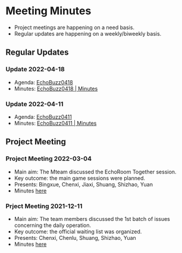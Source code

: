 # Meeting Minutes

* Project meetings are happening on a need basis. 
* Regular updates are happening on a weekly/biweekly basis.

## Regular Updates

### Update 2022-04-18
* Agenda: [EchoBuzz0418](https://github.com/ChenxiSSS/theEchoRoom/blob/QQ/Meeting/Agenda/EchoBuzz0418.md)
* Minutes: [EchoBuzz0418 | Minutes]()

### Update 2022-04-11
* Agenda: [EchoBuzz0411](https://github.com/ChenxiSSS/theEchoRoom/blob/09c4ad8d65b7c7c1e02bf02df4b77c07b4657e9b/Meeting/Agenda/EchoBuzz0411.md)
* Minutes: [EchoBuzz0411 | Minutes](https://github.com/ChenxiSSS/theEchoRoom/blob/ec67183ab952ac93370c1f42ebc52261cde85d84/Meeting/Minutes/EchoBuzz0411Minutes.md)

## Project Meeting

### Project Meeting 2022-03-04

* Main aim: The Mteam discussed the EchoRoom Together session.
* Key outcome: the main game sessions were planned.
* Presents: Bingxue, Chenxi, Jiaxi, Shuang, Shizhao, Yuan
* Minutes [here](https://github.com/ChenxiSSS/theEchoRoom/blob/398b364bdfb8b076f152570c89be96dc9b1a775d/Meeting/PM2022-03-04.md)

### Prject Meeting 2021-12-11

* Main aim: The team members discussed the 1st batch of issues concerning the daily operation.
* Key outcome: the official waiting list was organized.
* Presents: Chenxi, Chenlu, Shuang, Shizhao, Yuan
* Minutes [here](https://github.com/ChenxiSSS/theEchoRoom/blob/398b364bdfb8b076f152570c89be96dc9b1a775d/Meeting/PM2021-12-11.md)
